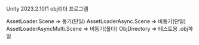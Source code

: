 Unity 2023.2.10f1 
obj리더 프로그램 

AssetLoader.Scene           => 동기(단일)
AssetLoaderAsync.Scene      => 비동기(단일)
AssetLoaderAsyncMulti.Scene => 비동기(폴더) 
ObjDirectory                => 테스트용 .obj파일

